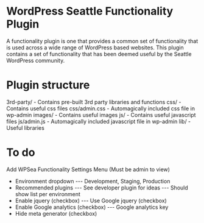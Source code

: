 WordPress Seattle Functionality Plugin
===================

A functionality plugin is one that provides a common set of functionality that is
used across a wide range of WordPress based websites. This plugin contains a set 
of functionality that has been deemed useful by the Seattle WordPress community.


Plugin structure
===================
3rd-party/ - Contains pre-built 3rd party libraries and functions
css/ - Contains useful css files
css/admin.css - Automagically included css file in wp-admin
images/ - Contains useful images
js/ - Contains useful javascript files
js/admin.js - Automagically included javascript file in wp-admin
lib/ - Useful libraries


To do
===================
Add WPSea Functionality Settings Menu (Must be admin to view)
- Environment dropdown
--- Development, Staging, Production 
- Recommended plugins
--- See developer plugin for ideas
--- Should show list per environment
- Enable jquery (checkbox)
--- Use Google jquery (checkbox)
- Enable Google analytics (checkbox)
--- Google analytics key
- Hide meta generator (checkbox)